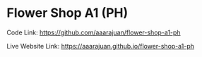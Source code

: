 # Flower Shop A1 (PH)
Code Link: https://github.com/aaarajuan/flower-shop-a1-ph

Live Website Link: https://aaarajuan.github.io/flower-shop-a1-ph

